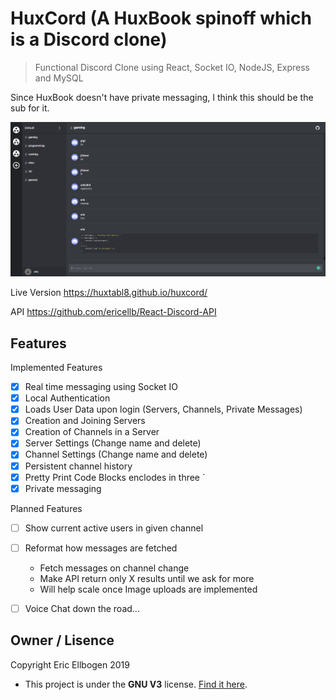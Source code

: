 # HuxCord (A HuxBook spinoff which is a Discord clone)
> Functional Discord Clone using React, Socket IO, NodeJS, Express and MySQL


Since HuxBook doesn't have private messaging, I think this should be the sub for it. 

![layout image](public/readmepic.png)

Live Version https://huxtabl8.github.io/huxcord/

API https://github.com/ericellb/React-Discord-API


## Features
  Implemented Features
  - [x] Real time messaging using Socket IO
  - [x] Local Authentication
  - [x] Loads User Data upon login (Servers, Channels, Private Messages)
  - [x] Creation and Joining Servers
  - [x] Creation of Channels in a Server
  - [x] Server Settings (Change name and delete)
  - [x] Channel Settings (Change name and delete)
  - [x] Persistent channel history
  - [x] Pretty Print Code Blocks enclodes in three `
  - [x] Private messaging

  Planned Features
  - [ ] Show current active users in given channel
  - [ ] Reformat how messages are fetched 
      - Fetch messages on channel change
      - Make API return only X results until we ask for more
      - Will help scale once Image uploads are implemented
  - [ ] Voice Chat down the road...


## Owner / Lisence
Copyright Eric Ellbogen 2019

- This project is under the **GNU V3** license. [Find it here](https://github.com/ericellb/React-Discord-Clone/blob/master/LICENSE).

